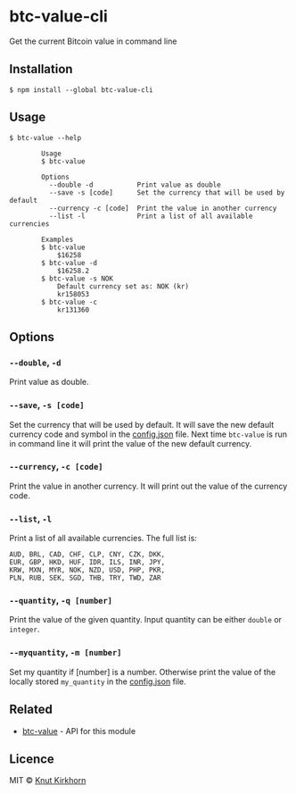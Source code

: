 # btc-value-cli
Get the current Bitcoin value in command line

## Installation
```
$ npm install --global btc-value-cli 
```

## Usage
```
$ btc-value --help

        Usage
        $ btc-value
        
        Options
          --double -d           Print value as double
          --save -s [code]      Set the currency that will be used by default
          --currency -c [code]  Print the value in another currency         
          --list -l             Print a list of all available currencies

        Examples
        $ btc-value
            $16258
        $ btc-value -d
            $16258.2
        $ btc-value -s NOK
            Default currency set as: NOK (kr)
            kr158053
        $ btc-value -c
            kr131360
```

## Options
### `--double`, `-d`
Print value as double.

### `--save`, `-s [code]`
Set the currency that will be used by default. It will save the new default currency code and symbol in the [config.json](config.json) file. Next time ```btc-value``` is run in command line it will print the value of the new default currency.

### `--currency`, `-c [code]`
Print the value in another currency. It will print out the value of the currency code.

### `--list`, `-l`
Print a list of all available currencies.
The full list is:
```
AUD, BRL, CAD, CHF, CLP, CNY, CZK, DKK,
EUR, GBP, HKD, HUF, IDR, ILS, INR, JPY,
KRW, MXN, MYR, NOK, NZD, USD, PHP, PKR,
PLN, RUB, SEK, SGD, THB, TRY, TWD, ZAR
```

### `--quantity`, `-q [number]`
Print the value of the given quantity. Input quantity can be either ```double``` or ```integer```.

### `--myquantity`, `-m [number]`
Set my quantity if [number] is a number. Otherwise print the value of the locally stored `my_quantity` in the [config.json](config.json) file.

## Related
- [btc-value](https://github.com/Knutakir/btc-value) - API for this module

## Licence
MIT © [Knut Kirkhorn](LICENSE)
